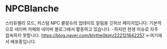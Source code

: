 # NPCBlanche
스타듀밸리 모드, 커스텀 NPC 블랑슈의 업데이트 알림용 깃허브 페이지입니다.
기본적으로 네이버 카페와 네이버 블로그에서 활동하고 있습니다. -하지만 현생 이슈로 자주 접속하지 못합니다.
https://blog.naver.com/blythe0kim/222121642257 <-여기에서 배포중입니다.
